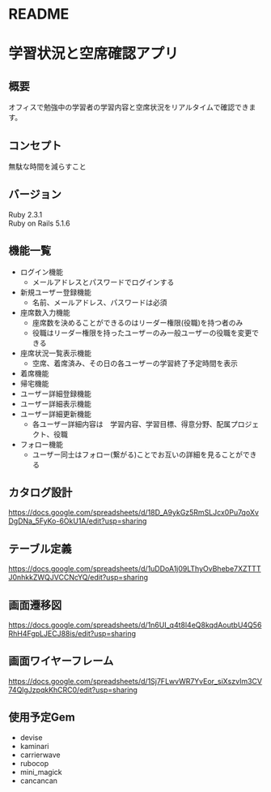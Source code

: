 # README
# 学習状況と空席確認アプリ
## 概要
オフィスで勉強中の学習者の学習内容と空席状況をリアルタイムで確認できます。
## コンセプト
無駄な時間を減らすこと
## バージョン
Ruby 2.3.1  
Ruby on Rails 5.1.6  
## 機能一覧
* ログイン機能
  * メールアドレスとパスワードでログインする
* 新規ユーザー登録機能
  * 名前、メールアドレス、パスワードは必須
* 座席数入力機能
  * 座席数を決めることができるのはリーダー権限(役職)を持つ者のみ
  * 役職はリーダー権限を持ったユーザーのみ一般ユーザーの役職を変更できる
* 座席状況一覧表示機能
  * 空席、着席済み、その日の各ユーザーの学習終了予定時間を表示
* 着席機能
* 帰宅機能
* ユーザー詳細登録機能
* ユーザー詳細表示機能
* ユーザー詳細更新機能
  * 各ユーザー詳細内容は　学習内容、学習目標、得意分野、配属プロジェクト、役職
* フォロー機能
  * ユーザー同士はフォロー(繋がる)ことでお互いの詳細を見ることができる
## カタログ設計
 <https://docs.google.com/spreadsheets/d/18D_A9ykGz5RmSLJcx0Pu7qoXvDgDNa_5FyKo-6OkU1A/edit?usp=sharing>
## テーブル定義
https://docs.google.com/spreadsheets/d/1uDDoA1j09LThyOvBhebe7XZTTTJ0nhkkZWQJVCCNcYQ/edit?usp=sharing
## 画面遷移図
<https://docs.google.com/spreadsheets/d/1n6UI_q4t8l4eQ8kqdAoutbU4Q56RhH4FgpLJECJ88is/edit?usp=sharing>
## 画面ワイヤーフレーム
<https://docs.google.com/spreadsheets/d/1Sj7FLwvWR7YvEor_siXszvIm3CV74QlgJzpqkKhCRC0/edit?usp=sharing>
## 使用予定Gem
  * devise
  * kaminari
  * carrierwave
  * rubocop
  * mini_magick
  * cancancan
